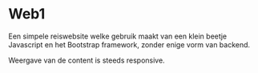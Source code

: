 # Web1

Een simpele reiswebsite welke gebruik maakt van een klein beetje Javascript en het Bootstrap framework, zonder enige vorm van backend.

Weergave van de content is steeds responsive.

